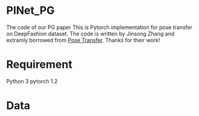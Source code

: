 # PINet_PG
The code of our PG paper 
This is Pytorch implementation for pose transfer on DeepFashion dataset. The code is written by Jinsong Zhang and extramly borrowed from [Pose Transfer](https://github.com/tengteng95/Pose-Transfer). Thanks for their work!

# Requirement
Python 3
pytorch 1.2

# Data


